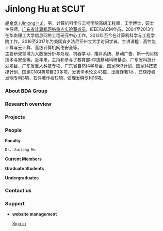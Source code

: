 
# Jinlong Hu at SCUT
  
<a href=" http://cs.scut.edu.cn/szdw/jsjfg/1bjpfh4c2k05c.xhtml">胡金龙 (Jinlong Hu)</a>，男，计算机科学与工程学院高级工程师，工学博士，硕士生导师，<a href=" http://ccnl.scut.edu.cn">广东省计算机网络重点实验室成员</a>，IEEE和ACM会员。2004至2013年在华南理工大学信息网络工程研究中心工作，2013年至今在计算机科学与工程学院工作，2016至2017年为美国宾夕法尼亚州立大学访问学者。主讲课程：高性能计算与云计算、高级计算机网络安全等。
<br>
主要研究领域为大数据分析与处理、机器学习、推荐系统、移动广告、新一代网络技术与安全等。近年来，主持和参与了教育部-中国移动科研基金、广东省科技计划项目、广东省重大科技专项、广东省自然科学基金、国家863计划、国家科技支撑计划、国家CNGI等项目20多项，发表学术论文43篇，出版译著1本，已获授权发明专利3项，软件著作权12项，受理发明专利16项。


### About BDA Group

### Research overview

### Projects

### People
**Faculty**

```markdown
Dr. Jinlong Hu
```


**Current Members**

**Graduate Students**  


**Undergraduates**

### Contact us


### Support 
- **website management**

  [Sign in](https://github.com/largeapp/largeapp.github.io/edit/master/index.md)



